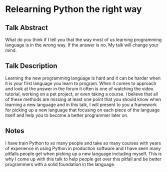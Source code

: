 # Relearning Python the right way

## Talk Abstract
What do you think if I tell you that the way most of us learning programming language is in the wrong way. If the answer is no, My talk will change your mind.

## Talk Description
Learning the new programming language is hard and it can be harder when it is your first language you learn to program. When it comes to approach and look at the answer in the forum it often is one of watching the video tutorial, working on a pet project, or even taking a course. I believe that all of these methods are missing at least one point that you should know when learning a new language and in this talk, I will present to you a framework for picking up a new language that focusing on each piece of the language itself and help you to become a better programmer later on.

## Notes
I have train Python to so many people and take so many courses with years of experience in using Python in production software and I have seen many pitfalls people get when picking up a new language including myself. This is why I come up with this talk to help people get over this pitfall and be better programmers with a solid foundation in the language.
